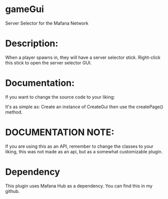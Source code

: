 # gameGui
Server Selector for the Mafana Network

# Description:
When a player spawns in, they will have a server selector stick. Right-click this stick to open the server selector GUI.

# Documentation:
If you want to change the source code to your liking:

It's as simple as:
Create an instance of CreateGui then use the createPage() method.

# DOCUMENTATION NOTE:
If you are using this as an API, remember to change the classes to your liking, this was not made as an api, but as a somewhat customizable plugin.

# Dependency
This plugin uses Mafana Hub as a dependency. You can find this in my github.
